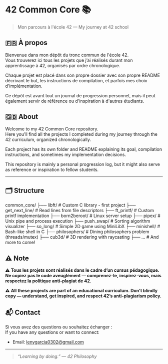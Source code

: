 # 42 Common Core 📚

> Mon parcours à l'école 42 — My journey at 42 school

## 🇫🇷 À propos

Bienvenue dans mon dépôt du tronc commun de l'école 42.  
Vous trouverez ici tous les projets que j’ai réalisés durant mon apprentissage à 42, organisés par ordre chronologique.

Chaque projet est placé dans son propre dossier avec son propre README décrivant le but, les instructions de compilation, et parfois mes choix d'implémentation.

Ce dépôt est avant tout un journal de progression personnel, mais il peut également servir de référence ou d'inspiration à d'autres étudiants.

## 🇬🇧 About

Welcome to my 42 Common Core repository.  
Here you'll find all the projects I completed during my journey through the 42 curriculum, organized chronologically.

Each project has its own folder and README explaining its goal, compilation instructions, and sometimes my implementation decisions.

This repository is mainly a personal progression log, but it might also serve as reference or inspiration to fellow students.

---

## 🗂️ Structure

common_core/
├── libft/           # Custom C library - first project
├── get_next_line/   # Read lines from file descriptors
├── ft_printf/       # Custom printf implementation
├── born2beroot/     # Linux server setup
├── pipex/           # Unix pipe and process execution
├── push_swap/       # Sorting algorithm visualizer
├── so_long/         # Simple 2D game using MiniLibX
├── minishell/       # Bash-like shell in C
├── philosophers/    # Dining philosophers problem (threads/mutex)
├── cub3d/           # 3D rendering with raycasting
├── …              # And more to come!

## ⚠️ Note

⚠️ **Tous les projets sont réalisés dans le cadre d’un cursus pédagogique. Ne copiez pas le code aveuglément — comprenez-le, inspirez-vous, mais respectez la politique anti-plagiat de 42.**

⚠️ **All these projects are part of an educational curriculum. Don’t blindly copy — understand, get inspired, and respect 42’s anti-plagiarism policy.**

## 📬 Contact

Si vous avez des questions ou souhaitez échanger :  
If you have any questions or want to connect:

- Email: lenygarcia0302@gmail.com

---

> _“Learning by doing.” — 42 Philosophy_